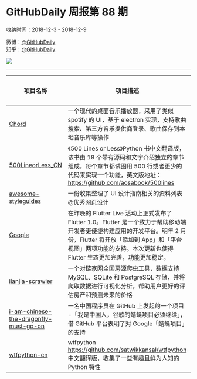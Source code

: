 # GitHubDaily 周报第 88 期

收纳时间：2018-12-3 - 2018-12-9

微博：[@GitHubDaily](https://weibo.com/GitHubDaily)    
知乎：[@GitHubDaily](https://www.zhihu.com/people/githubdaily)

![](https://raw.githubusercontent.com/GitHubDaily/GitHubDaily/master/assets/weixin.png)

---

项目名称 | 项目描述 | 示例图 | 微博
--- | --- | --- | ---
[Chord](status.github_url) | 一个现代的桌面音乐播放器，采用了类似 spotify 的 UI，基于 electron 实现，支持歌曲搜索、第三方音乐提供商登录、歌曲保存到本地音乐库等操作 | ![](http://wx4.sinaimg.cn/large/006fiYtfgy1fxy3p8b8yaj316j0u0e81.jpg) | [![](https://raw.githubusercontent.com/GitHubDaily/GitHubDaily/master/assets/sina_logo.png)](https://weibo.com/5722964389/H6eGaDM8H)
[500LineorLess_CN](status.github_url) | 《500 Lines or Less》Python 书中文翻译版，该书由 18 个带有源码和文字介绍独立的章节组成，每个章节都试图用 500 行或者更少的代码来实现一个功能，英文版地址：https://github.com/aosabook/500lines | ![](http://wx2.sinaimg.cn/large/006fiYtfgy1fxxiqp9yi2j30u01rrb0x.jpg) | [![](https://raw.githubusercontent.com/GitHubDaily/GitHubDaily/master/assets/sina_logo.png)](https://weibo.com/5722964389/H65fG8rrj)
[awesome-styleguides](status.github_url) | 一份收集整理了 UI 设计指南相关的资料列表 @优秀网页设计 | ![](http://wx1.sinaimg.cn/large/006fiYtfgy1fxwbgotp2aj30u02aqty6.jpg) | [![](https://raw.githubusercontent.com/GitHubDaily/GitHubDaily/master/assets/sina_logo.png)](https://weibo.com/5722964389/H5VPbA4Dk)
[Google](status.github_url) | 在昨晚的 Flutter Live 活动上正式发布了 Flutter 1.0。Flutter 是一个致力于帮助移动端开发者更便捷构建应用的开发平台。明年 2 月份，Flutter 将开放「添加到 App」和「平台视图」两项功能的支持。本次更新也使得 Flutter 生态更加完善，功能更加稳定。 | ![](http://wx1.sinaimg.cn/large/006fiYtfly1fxw3881136j318b0u0b29.jpg) | [![](https://raw.githubusercontent.com/GitHubDaily/GitHubDaily/master/assets/sina_logo.png)](https://weibo.com/5722964389/H5QU0DsyE)
[lianjia-scrawler](status.github_url) | 一个对链家网全国房源爬虫工具，数据支持 MySQL、SQLite 和 PostgreSQL 存储，并将爬取数据进行可视化分析，帮助用户更好的评估房产和预测未来的价格 | ![](http://wx2.sinaimg.cn/large/006fiYtfgy1fxv382sfu1j30u00x619f.jpg) | [![](https://raw.githubusercontent.com/GitHubDaily/GitHubDaily/master/assets/sina_logo.png)](https://weibo.com/5722964389/H5MoGqDQw)
[i-am-chinese-the-dragonfly-must-go-on](status.github_url) | 一名中国程序员在 GitHub 上发起的一个项目 -「我是中国人，谷歌的蜻蜓项目必须继续」，借 GitHub 平台表明了对 Google「蜻蜓项目」的支持 | ![](http://wx1.sinaimg.cn/large/006fiYtfgy1fxtepr445kj30u020tnpd.jpg) | [![](https://raw.githubusercontent.com/GitHubDaily/GitHubDaily/master/assets/sina_logo.png)](https://weibo.com/5722964389/H5uZQwdRo)
[wtfpython-cn](status.github_url) |  wtfpython https://github.com/satwikkansal/wtfpython 中文翻译版，收集了一些有趣且鲜为人知的 Python 特性 | ![](http://wx4.sinaimg.cn/large/006fiYtfgy1fxr8c6pp16j30u01on1kq.jpg) | [![](https://raw.githubusercontent.com/GitHubDaily/GitHubDaily/master/assets/sina_logo.png)](https://weibo.com/5722964389/H5txGoaY8)
